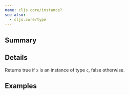 ```yaml
---
name: cljs.core/instance?
see also:
  - cljs.core/type
---
```


## Summary

## Details

Returns true if `x` is an instance of type `c`, false otherwise.

## Examples
